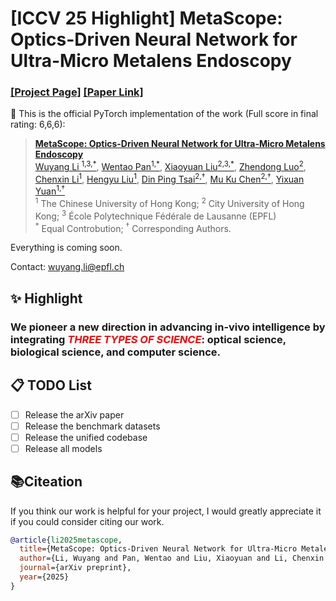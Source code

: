 # [ICCV 25 Highlight] MetaScope: Optics-Driven Neural Network for Ultra-Micro Metalens Endoscopy

### [[Project Page]](https://cuhk-aim-group.github.io/MetaScope/)  [[Paper Link]](/assets/paper.pdf)  

📌 This is the official PyTorch implementation of the work (Full score in final rating: 6,6,6):

> [**MetaScope: Optics-Driven Neural Network for Ultra-Micro Metalens Endoscopy**](/assets/paper.pdf) <br>
> [Wuyang Li <sup>1,3,*</sup>](https://wymancv.github.io/wuyang.github.io/), [Wentao Pan<sup>1,*</sup>](https://scholar.google.com/citations?hl=zh-CN&user=sHKkAToAAAAJ&view_op=list_works&sortby=pubdate), [Xiaoyuan Liu<sup>2,3,*</sup>](https://scholar.google.com/citations?user=eddLZ4EAAAAJ&hl=en), [Zhendong Luo<sup>2</sup>](https://scholar.google.com/citations?user=Nf1DGhEAAAAJ&hl=zh-CN), [Chenxin Li<sup>1</sup>](https://chenxinli001.github.io/), [Hengyu Liu<sup>1</sup>](https://liuhengyu321.github.io/), [Din Ping Tsai<sup>2,†</sup>](https://scholar.google.com/citations?user=NYqtWsYAAAAJ&hl=zh-TW), [Mu Ku Chen<sup>2,†</sup>](https://scholar.google.com/citations?user=ZNUGBioAAAAJ&hl=zh-TW), [Yixuan Yuan<sup>1,†</sup>](https://scholar.google.com/citations?user=Aho5Jv8AAAAJ&hl=en) <br>
<sup>1</sup> The Chinese University of Hong Kong; <sup>2</sup> City University of Hong Kong; <sup>3</sup> École Polytechnique Fédérale de Lausanne (EPFL)  
><sup>*</sup> Equal Controbution; <sup>†</sup> Corresponding Authors.

Everything is coming soon.

Contact: [wuyang.li@epfl.ch](mailto:wuyang.li@epfl.ch)

## ✨ Highlight


### We pioneer a new direction in advancing in-vivo intelligence by integrating <span style="color:red;">*THREE TYPES OF SCIENCE*</span>: optical science, biological science, and computer science.


## 📋 TODO List

- [ ] Release the arXiv paper
- [ ] Release the benchmark datasets
- [ ] Release the unified codebase
- [ ] Release all models

## 📚Citeation


If you think our work is helpful for your project, I would greatly appreciate it if you could consider citing our work.

```bibtex
@article{li2025metascope,
  title={MetaScope: Optics-Driven Neural Network for Ultra-Micro Metalens Endoscopy},
  author={Li, Wuyang and Pan, Wentao and Liu, Xiaoyuan and Li, Chenxin and Liu, Hengyu and Tsai, Din Ping and Chen, Mu Ku and Yuan, Yixuan},
  journal={arXiv preprint},
  year={2025}
}
```
